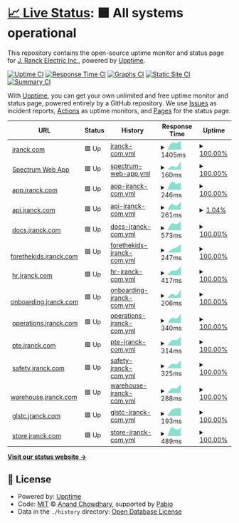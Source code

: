 # [📈 Live Status](https://j-ranck-electric.github.io/upptime): <!--live status--> **🟩 All systems operational**

This repository contains the open-source uptime monitor and status page for [J. Ranck Electric Inc.](https://jranck.com), powered by [Upptime](https://github.com/upptime/upptime).

[![Uptime CI](https://github.com/j-ranck-electric/upptime/workflows/Uptime%20CI/badge.svg)](https://github.com/j-ranck-electric/upptime/actions?query=workflow%3A%22Uptime+CI%22)
[![Response Time CI](https://github.com/j-ranck-electric/upptime/workflows/Response%20Time%20CI/badge.svg)](https://github.com/j-ranck-electric/upptime/actions?query=workflow%3A%22Response+Time+CI%22)
[![Graphs CI](https://github.com/j-ranck-electric/upptime/workflows/Graphs%20CI/badge.svg)](https://github.com/j-ranck-electric/upptime/actions?query=workflow%3A%22Graphs+CI%22)
[![Static Site CI](https://github.com/j-ranck-electric/upptime/workflows/Static%20Site%20CI/badge.svg)](https://github.com/j-ranck-electric/upptime/actions?query=workflow%3A%22Static+Site+CI%22)
[![Summary CI](https://github.com/j-ranck-electric/upptime/workflows/Summary%20CI/badge.svg)](https://github.com/j-ranck-electric/upptime/actions?query=workflow%3A%22Summary+CI%22)

With [Upptime](https://upptime.js.org), you can get your own unlimited and free uptime monitor and status page, powered entirely by a GitHub repository. We use [Issues](https://github.com/j-ranck-electric/upptime/issues) as incident reports, [Actions](https://github.com/j-ranck-electric/upptime/actions) as uptime monitors, and [Pages](https://j-ranck-electric.github.io/upptime) for the status page.

<!--start: status pages-->
<!-- This summary is generated by Upptime (https://github.com/upptime/upptime) -->
<!-- Do not edit this manually, your changes will be overwritten -->
<!-- prettier-ignore -->
| URL | Status | History | Response Time | Uptime |
| --- | ------ | ------- | ------------- | ------ |
| <img alt="" src="https://icons.duckduckgo.com/ip3/jranck.com.ico" height="13"> [jranck.com](https://jranck.com) | 🟩 Up | [jranck-com.yml](https://github.com/J-Ranck-Electric/uptime/commits/HEAD/history/jranck-com.yml) | <details><summary><img alt="Response time graph" src="./graphs/jranck-com/response-time-week.png" height="20"> 1405ms</summary><br><a href="https://j-ranck-electric.github.io/uptime/history/jranck-com"><img alt="Response time 1405" src="https://img.shields.io/endpoint?url=https%3A%2F%2Fraw.githubusercontent.com%2FJ-Ranck-Electric%2Fuptime%2FHEAD%2Fapi%2Fjranck-com%2Fresponse-time.json"></a><br><a href="https://j-ranck-electric.github.io/uptime/history/jranck-com"><img alt="24-hour response time 1405" src="https://img.shields.io/endpoint?url=https%3A%2F%2Fraw.githubusercontent.com%2FJ-Ranck-Electric%2Fuptime%2FHEAD%2Fapi%2Fjranck-com%2Fresponse-time-day.json"></a><br><a href="https://j-ranck-electric.github.io/uptime/history/jranck-com"><img alt="7-day response time 1405" src="https://img.shields.io/endpoint?url=https%3A%2F%2Fraw.githubusercontent.com%2FJ-Ranck-Electric%2Fuptime%2FHEAD%2Fapi%2Fjranck-com%2Fresponse-time-week.json"></a><br><a href="https://j-ranck-electric.github.io/uptime/history/jranck-com"><img alt="30-day response time 1405" src="https://img.shields.io/endpoint?url=https%3A%2F%2Fraw.githubusercontent.com%2FJ-Ranck-Electric%2Fuptime%2FHEAD%2Fapi%2Fjranck-com%2Fresponse-time-month.json"></a><br><a href="https://j-ranck-electric.github.io/uptime/history/jranck-com"><img alt="1-year response time 1405" src="https://img.shields.io/endpoint?url=https%3A%2F%2Fraw.githubusercontent.com%2FJ-Ranck-Electric%2Fuptime%2FHEAD%2Fapi%2Fjranck-com%2Fresponse-time-year.json"></a></details> | <details><summary><a href="https://j-ranck-electric.github.io/uptime/history/jranck-com">100.00%</a></summary><a href="https://j-ranck-electric.github.io/uptime/history/jranck-com"><img alt="All-time uptime 100.00%" src="https://img.shields.io/endpoint?url=https%3A%2F%2Fraw.githubusercontent.com%2FJ-Ranck-Electric%2Fuptime%2FHEAD%2Fapi%2Fjranck-com%2Fuptime.json"></a><br><a href="https://j-ranck-electric.github.io/uptime/history/jranck-com"><img alt="24-hour uptime 100.00%" src="https://img.shields.io/endpoint?url=https%3A%2F%2Fraw.githubusercontent.com%2FJ-Ranck-Electric%2Fuptime%2FHEAD%2Fapi%2Fjranck-com%2Fuptime-day.json"></a><br><a href="https://j-ranck-electric.github.io/uptime/history/jranck-com"><img alt="7-day uptime 100.00%" src="https://img.shields.io/endpoint?url=https%3A%2F%2Fraw.githubusercontent.com%2FJ-Ranck-Electric%2Fuptime%2FHEAD%2Fapi%2Fjranck-com%2Fuptime-week.json"></a><br><a href="https://j-ranck-electric.github.io/uptime/history/jranck-com"><img alt="30-day uptime 100.00%" src="https://img.shields.io/endpoint?url=https%3A%2F%2Fraw.githubusercontent.com%2FJ-Ranck-Electric%2Fuptime%2FHEAD%2Fapi%2Fjranck-com%2Fuptime-month.json"></a><br><a href="https://j-ranck-electric.github.io/uptime/history/jranck-com"><img alt="1-year uptime 100.00%" src="https://img.shields.io/endpoint?url=https%3A%2F%2Fraw.githubusercontent.com%2FJ-Ranck-Electric%2Fuptime%2FHEAD%2Fapi%2Fjranck-com%2Fuptime-year.json"></a></details>
| <img alt="" src="https://icons.duckduckgo.com/ip3/jranck.dexterchaney.com.ico" height="13"> [Spectrum Web App](https://jranck.dexterchaney.com) | 🟩 Up | [spectrum-web-app.yml](https://github.com/J-Ranck-Electric/uptime/commits/HEAD/history/spectrum-web-app.yml) | <details><summary><img alt="Response time graph" src="./graphs/spectrum-web-app/response-time-week.png" height="20"> 160ms</summary><br><a href="https://j-ranck-electric.github.io/uptime/history/spectrum-web-app"><img alt="Response time 160" src="https://img.shields.io/endpoint?url=https%3A%2F%2Fraw.githubusercontent.com%2FJ-Ranck-Electric%2Fuptime%2FHEAD%2Fapi%2Fspectrum-web-app%2Fresponse-time.json"></a><br><a href="https://j-ranck-electric.github.io/uptime/history/spectrum-web-app"><img alt="24-hour response time 160" src="https://img.shields.io/endpoint?url=https%3A%2F%2Fraw.githubusercontent.com%2FJ-Ranck-Electric%2Fuptime%2FHEAD%2Fapi%2Fspectrum-web-app%2Fresponse-time-day.json"></a><br><a href="https://j-ranck-electric.github.io/uptime/history/spectrum-web-app"><img alt="7-day response time 160" src="https://img.shields.io/endpoint?url=https%3A%2F%2Fraw.githubusercontent.com%2FJ-Ranck-Electric%2Fuptime%2FHEAD%2Fapi%2Fspectrum-web-app%2Fresponse-time-week.json"></a><br><a href="https://j-ranck-electric.github.io/uptime/history/spectrum-web-app"><img alt="30-day response time 160" src="https://img.shields.io/endpoint?url=https%3A%2F%2Fraw.githubusercontent.com%2FJ-Ranck-Electric%2Fuptime%2FHEAD%2Fapi%2Fspectrum-web-app%2Fresponse-time-month.json"></a><br><a href="https://j-ranck-electric.github.io/uptime/history/spectrum-web-app"><img alt="1-year response time 160" src="https://img.shields.io/endpoint?url=https%3A%2F%2Fraw.githubusercontent.com%2FJ-Ranck-Electric%2Fuptime%2FHEAD%2Fapi%2Fspectrum-web-app%2Fresponse-time-year.json"></a></details> | <details><summary><a href="https://j-ranck-electric.github.io/uptime/history/spectrum-web-app">100.00%</a></summary><a href="https://j-ranck-electric.github.io/uptime/history/spectrum-web-app"><img alt="All-time uptime 100.00%" src="https://img.shields.io/endpoint?url=https%3A%2F%2Fraw.githubusercontent.com%2FJ-Ranck-Electric%2Fuptime%2FHEAD%2Fapi%2Fspectrum-web-app%2Fuptime.json"></a><br><a href="https://j-ranck-electric.github.io/uptime/history/spectrum-web-app"><img alt="24-hour uptime 100.00%" src="https://img.shields.io/endpoint?url=https%3A%2F%2Fraw.githubusercontent.com%2FJ-Ranck-Electric%2Fuptime%2FHEAD%2Fapi%2Fspectrum-web-app%2Fuptime-day.json"></a><br><a href="https://j-ranck-electric.github.io/uptime/history/spectrum-web-app"><img alt="7-day uptime 100.00%" src="https://img.shields.io/endpoint?url=https%3A%2F%2Fraw.githubusercontent.com%2FJ-Ranck-Electric%2Fuptime%2FHEAD%2Fapi%2Fspectrum-web-app%2Fuptime-week.json"></a><br><a href="https://j-ranck-electric.github.io/uptime/history/spectrum-web-app"><img alt="30-day uptime 100.00%" src="https://img.shields.io/endpoint?url=https%3A%2F%2Fraw.githubusercontent.com%2FJ-Ranck-Electric%2Fuptime%2FHEAD%2Fapi%2Fspectrum-web-app%2Fuptime-month.json"></a><br><a href="https://j-ranck-electric.github.io/uptime/history/spectrum-web-app"><img alt="1-year uptime 100.00%" src="https://img.shields.io/endpoint?url=https%3A%2F%2Fraw.githubusercontent.com%2FJ-Ranck-Electric%2Fuptime%2FHEAD%2Fapi%2Fspectrum-web-app%2Fuptime-year.json"></a></details>
| <img alt="" src="https://icons.duckduckgo.com/ip3/app.jranck.com.ico" height="13"> [app.jranck.com](https://app.jranck.com) | 🟩 Up | [app-jranck-com.yml](https://github.com/J-Ranck-Electric/uptime/commits/HEAD/history/app-jranck-com.yml) | <details><summary><img alt="Response time graph" src="./graphs/app-jranck-com/response-time-week.png" height="20"> 246ms</summary><br><a href="https://j-ranck-electric.github.io/uptime/history/app-jranck-com"><img alt="Response time 246" src="https://img.shields.io/endpoint?url=https%3A%2F%2Fraw.githubusercontent.com%2FJ-Ranck-Electric%2Fuptime%2FHEAD%2Fapi%2Fapp-jranck-com%2Fresponse-time.json"></a><br><a href="https://j-ranck-electric.github.io/uptime/history/app-jranck-com"><img alt="24-hour response time 246" src="https://img.shields.io/endpoint?url=https%3A%2F%2Fraw.githubusercontent.com%2FJ-Ranck-Electric%2Fuptime%2FHEAD%2Fapi%2Fapp-jranck-com%2Fresponse-time-day.json"></a><br><a href="https://j-ranck-electric.github.io/uptime/history/app-jranck-com"><img alt="7-day response time 246" src="https://img.shields.io/endpoint?url=https%3A%2F%2Fraw.githubusercontent.com%2FJ-Ranck-Electric%2Fuptime%2FHEAD%2Fapi%2Fapp-jranck-com%2Fresponse-time-week.json"></a><br><a href="https://j-ranck-electric.github.io/uptime/history/app-jranck-com"><img alt="30-day response time 246" src="https://img.shields.io/endpoint?url=https%3A%2F%2Fraw.githubusercontent.com%2FJ-Ranck-Electric%2Fuptime%2FHEAD%2Fapi%2Fapp-jranck-com%2Fresponse-time-month.json"></a><br><a href="https://j-ranck-electric.github.io/uptime/history/app-jranck-com"><img alt="1-year response time 246" src="https://img.shields.io/endpoint?url=https%3A%2F%2Fraw.githubusercontent.com%2FJ-Ranck-Electric%2Fuptime%2FHEAD%2Fapi%2Fapp-jranck-com%2Fresponse-time-year.json"></a></details> | <details><summary><a href="https://j-ranck-electric.github.io/uptime/history/app-jranck-com">100.00%</a></summary><a href="https://j-ranck-electric.github.io/uptime/history/app-jranck-com"><img alt="All-time uptime 100.00%" src="https://img.shields.io/endpoint?url=https%3A%2F%2Fraw.githubusercontent.com%2FJ-Ranck-Electric%2Fuptime%2FHEAD%2Fapi%2Fapp-jranck-com%2Fuptime.json"></a><br><a href="https://j-ranck-electric.github.io/uptime/history/app-jranck-com"><img alt="24-hour uptime 100.00%" src="https://img.shields.io/endpoint?url=https%3A%2F%2Fraw.githubusercontent.com%2FJ-Ranck-Electric%2Fuptime%2FHEAD%2Fapi%2Fapp-jranck-com%2Fuptime-day.json"></a><br><a href="https://j-ranck-electric.github.io/uptime/history/app-jranck-com"><img alt="7-day uptime 100.00%" src="https://img.shields.io/endpoint?url=https%3A%2F%2Fraw.githubusercontent.com%2FJ-Ranck-Electric%2Fuptime%2FHEAD%2Fapi%2Fapp-jranck-com%2Fuptime-week.json"></a><br><a href="https://j-ranck-electric.github.io/uptime/history/app-jranck-com"><img alt="30-day uptime 100.00%" src="https://img.shields.io/endpoint?url=https%3A%2F%2Fraw.githubusercontent.com%2FJ-Ranck-Electric%2Fuptime%2FHEAD%2Fapi%2Fapp-jranck-com%2Fuptime-month.json"></a><br><a href="https://j-ranck-electric.github.io/uptime/history/app-jranck-com"><img alt="1-year uptime 100.00%" src="https://img.shields.io/endpoint?url=https%3A%2F%2Fraw.githubusercontent.com%2FJ-Ranck-Electric%2Fuptime%2FHEAD%2Fapi%2Fapp-jranck-com%2Fuptime-year.json"></a></details>
| <img alt="" src="https://icons.duckduckgo.com/ip3/api.jranck.com.ico" height="13"> [api.jranck.com](https://api.jranck.com/permissions/anontest) | 🟩 Up | [api-jranck-com.yml](https://github.com/J-Ranck-Electric/uptime/commits/HEAD/history/api-jranck-com.yml) | <details><summary><img alt="Response time graph" src="./graphs/api-jranck-com/response-time-week.png" height="20"> 261ms</summary><br><a href="https://j-ranck-electric.github.io/uptime/history/api-jranck-com"><img alt="Response time 261" src="https://img.shields.io/endpoint?url=https%3A%2F%2Fraw.githubusercontent.com%2FJ-Ranck-Electric%2Fuptime%2FHEAD%2Fapi%2Fapi-jranck-com%2Fresponse-time.json"></a><br><a href="https://j-ranck-electric.github.io/uptime/history/api-jranck-com"><img alt="24-hour response time 261" src="https://img.shields.io/endpoint?url=https%3A%2F%2Fraw.githubusercontent.com%2FJ-Ranck-Electric%2Fuptime%2FHEAD%2Fapi%2Fapi-jranck-com%2Fresponse-time-day.json"></a><br><a href="https://j-ranck-electric.github.io/uptime/history/api-jranck-com"><img alt="7-day response time 261" src="https://img.shields.io/endpoint?url=https%3A%2F%2Fraw.githubusercontent.com%2FJ-Ranck-Electric%2Fuptime%2FHEAD%2Fapi%2Fapi-jranck-com%2Fresponse-time-week.json"></a><br><a href="https://j-ranck-electric.github.io/uptime/history/api-jranck-com"><img alt="30-day response time 261" src="https://img.shields.io/endpoint?url=https%3A%2F%2Fraw.githubusercontent.com%2FJ-Ranck-Electric%2Fuptime%2FHEAD%2Fapi%2Fapi-jranck-com%2Fresponse-time-month.json"></a><br><a href="https://j-ranck-electric.github.io/uptime/history/api-jranck-com"><img alt="1-year response time 261" src="https://img.shields.io/endpoint?url=https%3A%2F%2Fraw.githubusercontent.com%2FJ-Ranck-Electric%2Fuptime%2FHEAD%2Fapi%2Fapi-jranck-com%2Fresponse-time-year.json"></a></details> | <details><summary><a href="https://j-ranck-electric.github.io/uptime/history/api-jranck-com">1.04%</a></summary><a href="https://j-ranck-electric.github.io/uptime/history/api-jranck-com"><img alt="All-time uptime 1.04%" src="https://img.shields.io/endpoint?url=https%3A%2F%2Fraw.githubusercontent.com%2FJ-Ranck-Electric%2Fuptime%2FHEAD%2Fapi%2Fapi-jranck-com%2Fuptime.json"></a><br><a href="https://j-ranck-electric.github.io/uptime/history/api-jranck-com"><img alt="24-hour uptime 1.04%" src="https://img.shields.io/endpoint?url=https%3A%2F%2Fraw.githubusercontent.com%2FJ-Ranck-Electric%2Fuptime%2FHEAD%2Fapi%2Fapi-jranck-com%2Fuptime-day.json"></a><br><a href="https://j-ranck-electric.github.io/uptime/history/api-jranck-com"><img alt="7-day uptime 1.04%" src="https://img.shields.io/endpoint?url=https%3A%2F%2Fraw.githubusercontent.com%2FJ-Ranck-Electric%2Fuptime%2FHEAD%2Fapi%2Fapi-jranck-com%2Fuptime-week.json"></a><br><a href="https://j-ranck-electric.github.io/uptime/history/api-jranck-com"><img alt="30-day uptime 1.04%" src="https://img.shields.io/endpoint?url=https%3A%2F%2Fraw.githubusercontent.com%2FJ-Ranck-Electric%2Fuptime%2FHEAD%2Fapi%2Fapi-jranck-com%2Fuptime-month.json"></a><br><a href="https://j-ranck-electric.github.io/uptime/history/api-jranck-com"><img alt="1-year uptime 1.04%" src="https://img.shields.io/endpoint?url=https%3A%2F%2Fraw.githubusercontent.com%2FJ-Ranck-Electric%2Fuptime%2FHEAD%2Fapi%2Fapi-jranck-com%2Fuptime-year.json"></a></details>
| <img alt="" src="https://icons.duckduckgo.com/ip3/docs.jranck.com.ico" height="13"> [docs.jranck.com](https://docs.jranck.com) | 🟩 Up | [docs-jranck-com.yml](https://github.com/J-Ranck-Electric/uptime/commits/HEAD/history/docs-jranck-com.yml) | <details><summary><img alt="Response time graph" src="./graphs/docs-jranck-com/response-time-week.png" height="20"> 573ms</summary><br><a href="https://j-ranck-electric.github.io/uptime/history/docs-jranck-com"><img alt="Response time 573" src="https://img.shields.io/endpoint?url=https%3A%2F%2Fraw.githubusercontent.com%2FJ-Ranck-Electric%2Fuptime%2FHEAD%2Fapi%2Fdocs-jranck-com%2Fresponse-time.json"></a><br><a href="https://j-ranck-electric.github.io/uptime/history/docs-jranck-com"><img alt="24-hour response time 573" src="https://img.shields.io/endpoint?url=https%3A%2F%2Fraw.githubusercontent.com%2FJ-Ranck-Electric%2Fuptime%2FHEAD%2Fapi%2Fdocs-jranck-com%2Fresponse-time-day.json"></a><br><a href="https://j-ranck-electric.github.io/uptime/history/docs-jranck-com"><img alt="7-day response time 573" src="https://img.shields.io/endpoint?url=https%3A%2F%2Fraw.githubusercontent.com%2FJ-Ranck-Electric%2Fuptime%2FHEAD%2Fapi%2Fdocs-jranck-com%2Fresponse-time-week.json"></a><br><a href="https://j-ranck-electric.github.io/uptime/history/docs-jranck-com"><img alt="30-day response time 573" src="https://img.shields.io/endpoint?url=https%3A%2F%2Fraw.githubusercontent.com%2FJ-Ranck-Electric%2Fuptime%2FHEAD%2Fapi%2Fdocs-jranck-com%2Fresponse-time-month.json"></a><br><a href="https://j-ranck-electric.github.io/uptime/history/docs-jranck-com"><img alt="1-year response time 573" src="https://img.shields.io/endpoint?url=https%3A%2F%2Fraw.githubusercontent.com%2FJ-Ranck-Electric%2Fuptime%2FHEAD%2Fapi%2Fdocs-jranck-com%2Fresponse-time-year.json"></a></details> | <details><summary><a href="https://j-ranck-electric.github.io/uptime/history/docs-jranck-com">100.00%</a></summary><a href="https://j-ranck-electric.github.io/uptime/history/docs-jranck-com"><img alt="All-time uptime 100.00%" src="https://img.shields.io/endpoint?url=https%3A%2F%2Fraw.githubusercontent.com%2FJ-Ranck-Electric%2Fuptime%2FHEAD%2Fapi%2Fdocs-jranck-com%2Fuptime.json"></a><br><a href="https://j-ranck-electric.github.io/uptime/history/docs-jranck-com"><img alt="24-hour uptime 100.00%" src="https://img.shields.io/endpoint?url=https%3A%2F%2Fraw.githubusercontent.com%2FJ-Ranck-Electric%2Fuptime%2FHEAD%2Fapi%2Fdocs-jranck-com%2Fuptime-day.json"></a><br><a href="https://j-ranck-electric.github.io/uptime/history/docs-jranck-com"><img alt="7-day uptime 100.00%" src="https://img.shields.io/endpoint?url=https%3A%2F%2Fraw.githubusercontent.com%2FJ-Ranck-Electric%2Fuptime%2FHEAD%2Fapi%2Fdocs-jranck-com%2Fuptime-week.json"></a><br><a href="https://j-ranck-electric.github.io/uptime/history/docs-jranck-com"><img alt="30-day uptime 100.00%" src="https://img.shields.io/endpoint?url=https%3A%2F%2Fraw.githubusercontent.com%2FJ-Ranck-Electric%2Fuptime%2FHEAD%2Fapi%2Fdocs-jranck-com%2Fuptime-month.json"></a><br><a href="https://j-ranck-electric.github.io/uptime/history/docs-jranck-com"><img alt="1-year uptime 100.00%" src="https://img.shields.io/endpoint?url=https%3A%2F%2Fraw.githubusercontent.com%2FJ-Ranck-Electric%2Fuptime%2FHEAD%2Fapi%2Fdocs-jranck-com%2Fuptime-year.json"></a></details>
| <img alt="" src="https://icons.duckduckgo.com/ip3/forethekids.jranck.com.ico" height="13"> [forethekids.jranck.com](https://forethekids.jranck.com) | 🟩 Up | [forethekids-jranck-com.yml](https://github.com/J-Ranck-Electric/uptime/commits/HEAD/history/forethekids-jranck-com.yml) | <details><summary><img alt="Response time graph" src="./graphs/forethekids-jranck-com/response-time-week.png" height="20"> 247ms</summary><br><a href="https://j-ranck-electric.github.io/uptime/history/forethekids-jranck-com"><img alt="Response time 247" src="https://img.shields.io/endpoint?url=https%3A%2F%2Fraw.githubusercontent.com%2FJ-Ranck-Electric%2Fuptime%2FHEAD%2Fapi%2Fforethekids-jranck-com%2Fresponse-time.json"></a><br><a href="https://j-ranck-electric.github.io/uptime/history/forethekids-jranck-com"><img alt="24-hour response time 247" src="https://img.shields.io/endpoint?url=https%3A%2F%2Fraw.githubusercontent.com%2FJ-Ranck-Electric%2Fuptime%2FHEAD%2Fapi%2Fforethekids-jranck-com%2Fresponse-time-day.json"></a><br><a href="https://j-ranck-electric.github.io/uptime/history/forethekids-jranck-com"><img alt="7-day response time 247" src="https://img.shields.io/endpoint?url=https%3A%2F%2Fraw.githubusercontent.com%2FJ-Ranck-Electric%2Fuptime%2FHEAD%2Fapi%2Fforethekids-jranck-com%2Fresponse-time-week.json"></a><br><a href="https://j-ranck-electric.github.io/uptime/history/forethekids-jranck-com"><img alt="30-day response time 247" src="https://img.shields.io/endpoint?url=https%3A%2F%2Fraw.githubusercontent.com%2FJ-Ranck-Electric%2Fuptime%2FHEAD%2Fapi%2Fforethekids-jranck-com%2Fresponse-time-month.json"></a><br><a href="https://j-ranck-electric.github.io/uptime/history/forethekids-jranck-com"><img alt="1-year response time 247" src="https://img.shields.io/endpoint?url=https%3A%2F%2Fraw.githubusercontent.com%2FJ-Ranck-Electric%2Fuptime%2FHEAD%2Fapi%2Fforethekids-jranck-com%2Fresponse-time-year.json"></a></details> | <details><summary><a href="https://j-ranck-electric.github.io/uptime/history/forethekids-jranck-com">100.00%</a></summary><a href="https://j-ranck-electric.github.io/uptime/history/forethekids-jranck-com"><img alt="All-time uptime 100.00%" src="https://img.shields.io/endpoint?url=https%3A%2F%2Fraw.githubusercontent.com%2FJ-Ranck-Electric%2Fuptime%2FHEAD%2Fapi%2Fforethekids-jranck-com%2Fuptime.json"></a><br><a href="https://j-ranck-electric.github.io/uptime/history/forethekids-jranck-com"><img alt="24-hour uptime 100.00%" src="https://img.shields.io/endpoint?url=https%3A%2F%2Fraw.githubusercontent.com%2FJ-Ranck-Electric%2Fuptime%2FHEAD%2Fapi%2Fforethekids-jranck-com%2Fuptime-day.json"></a><br><a href="https://j-ranck-electric.github.io/uptime/history/forethekids-jranck-com"><img alt="7-day uptime 100.00%" src="https://img.shields.io/endpoint?url=https%3A%2F%2Fraw.githubusercontent.com%2FJ-Ranck-Electric%2Fuptime%2FHEAD%2Fapi%2Fforethekids-jranck-com%2Fuptime-week.json"></a><br><a href="https://j-ranck-electric.github.io/uptime/history/forethekids-jranck-com"><img alt="30-day uptime 100.00%" src="https://img.shields.io/endpoint?url=https%3A%2F%2Fraw.githubusercontent.com%2FJ-Ranck-Electric%2Fuptime%2FHEAD%2Fapi%2Fforethekids-jranck-com%2Fuptime-month.json"></a><br><a href="https://j-ranck-electric.github.io/uptime/history/forethekids-jranck-com"><img alt="1-year uptime 100.00%" src="https://img.shields.io/endpoint?url=https%3A%2F%2Fraw.githubusercontent.com%2FJ-Ranck-Electric%2Fuptime%2FHEAD%2Fapi%2Fforethekids-jranck-com%2Fuptime-year.json"></a></details>
| <img alt="" src="https://icons.duckduckgo.com/ip3/hr.jranck.com.ico" height="13"> [hr.jranck.com](https://hr.jranck.com) | 🟩 Up | [hr-jranck-com.yml](https://github.com/J-Ranck-Electric/uptime/commits/HEAD/history/hr-jranck-com.yml) | <details><summary><img alt="Response time graph" src="./graphs/hr-jranck-com/response-time-week.png" height="20"> 417ms</summary><br><a href="https://j-ranck-electric.github.io/uptime/history/hr-jranck-com"><img alt="Response time 417" src="https://img.shields.io/endpoint?url=https%3A%2F%2Fraw.githubusercontent.com%2FJ-Ranck-Electric%2Fuptime%2FHEAD%2Fapi%2Fhr-jranck-com%2Fresponse-time.json"></a><br><a href="https://j-ranck-electric.github.io/uptime/history/hr-jranck-com"><img alt="24-hour response time 417" src="https://img.shields.io/endpoint?url=https%3A%2F%2Fraw.githubusercontent.com%2FJ-Ranck-Electric%2Fuptime%2FHEAD%2Fapi%2Fhr-jranck-com%2Fresponse-time-day.json"></a><br><a href="https://j-ranck-electric.github.io/uptime/history/hr-jranck-com"><img alt="7-day response time 417" src="https://img.shields.io/endpoint?url=https%3A%2F%2Fraw.githubusercontent.com%2FJ-Ranck-Electric%2Fuptime%2FHEAD%2Fapi%2Fhr-jranck-com%2Fresponse-time-week.json"></a><br><a href="https://j-ranck-electric.github.io/uptime/history/hr-jranck-com"><img alt="30-day response time 417" src="https://img.shields.io/endpoint?url=https%3A%2F%2Fraw.githubusercontent.com%2FJ-Ranck-Electric%2Fuptime%2FHEAD%2Fapi%2Fhr-jranck-com%2Fresponse-time-month.json"></a><br><a href="https://j-ranck-electric.github.io/uptime/history/hr-jranck-com"><img alt="1-year response time 417" src="https://img.shields.io/endpoint?url=https%3A%2F%2Fraw.githubusercontent.com%2FJ-Ranck-Electric%2Fuptime%2FHEAD%2Fapi%2Fhr-jranck-com%2Fresponse-time-year.json"></a></details> | <details><summary><a href="https://j-ranck-electric.github.io/uptime/history/hr-jranck-com">100.00%</a></summary><a href="https://j-ranck-electric.github.io/uptime/history/hr-jranck-com"><img alt="All-time uptime 100.00%" src="https://img.shields.io/endpoint?url=https%3A%2F%2Fraw.githubusercontent.com%2FJ-Ranck-Electric%2Fuptime%2FHEAD%2Fapi%2Fhr-jranck-com%2Fuptime.json"></a><br><a href="https://j-ranck-electric.github.io/uptime/history/hr-jranck-com"><img alt="24-hour uptime 100.00%" src="https://img.shields.io/endpoint?url=https%3A%2F%2Fraw.githubusercontent.com%2FJ-Ranck-Electric%2Fuptime%2FHEAD%2Fapi%2Fhr-jranck-com%2Fuptime-day.json"></a><br><a href="https://j-ranck-electric.github.io/uptime/history/hr-jranck-com"><img alt="7-day uptime 100.00%" src="https://img.shields.io/endpoint?url=https%3A%2F%2Fraw.githubusercontent.com%2FJ-Ranck-Electric%2Fuptime%2FHEAD%2Fapi%2Fhr-jranck-com%2Fuptime-week.json"></a><br><a href="https://j-ranck-electric.github.io/uptime/history/hr-jranck-com"><img alt="30-day uptime 100.00%" src="https://img.shields.io/endpoint?url=https%3A%2F%2Fraw.githubusercontent.com%2FJ-Ranck-Electric%2Fuptime%2FHEAD%2Fapi%2Fhr-jranck-com%2Fuptime-month.json"></a><br><a href="https://j-ranck-electric.github.io/uptime/history/hr-jranck-com"><img alt="1-year uptime 100.00%" src="https://img.shields.io/endpoint?url=https%3A%2F%2Fraw.githubusercontent.com%2FJ-Ranck-Electric%2Fuptime%2FHEAD%2Fapi%2Fhr-jranck-com%2Fuptime-year.json"></a></details>
| <img alt="" src="https://icons.duckduckgo.com/ip3/onboarding.jranck.com.ico" height="13"> [onboarding.jranck.com](https://onboarding.jranck.com) | 🟩 Up | [onboarding-jranck-com.yml](https://github.com/J-Ranck-Electric/uptime/commits/HEAD/history/onboarding-jranck-com.yml) | <details><summary><img alt="Response time graph" src="./graphs/onboarding-jranck-com/response-time-week.png" height="20"> 206ms</summary><br><a href="https://j-ranck-electric.github.io/uptime/history/onboarding-jranck-com"><img alt="Response time 206" src="https://img.shields.io/endpoint?url=https%3A%2F%2Fraw.githubusercontent.com%2FJ-Ranck-Electric%2Fuptime%2FHEAD%2Fapi%2Fonboarding-jranck-com%2Fresponse-time.json"></a><br><a href="https://j-ranck-electric.github.io/uptime/history/onboarding-jranck-com"><img alt="24-hour response time 206" src="https://img.shields.io/endpoint?url=https%3A%2F%2Fraw.githubusercontent.com%2FJ-Ranck-Electric%2Fuptime%2FHEAD%2Fapi%2Fonboarding-jranck-com%2Fresponse-time-day.json"></a><br><a href="https://j-ranck-electric.github.io/uptime/history/onboarding-jranck-com"><img alt="7-day response time 206" src="https://img.shields.io/endpoint?url=https%3A%2F%2Fraw.githubusercontent.com%2FJ-Ranck-Electric%2Fuptime%2FHEAD%2Fapi%2Fonboarding-jranck-com%2Fresponse-time-week.json"></a><br><a href="https://j-ranck-electric.github.io/uptime/history/onboarding-jranck-com"><img alt="30-day response time 206" src="https://img.shields.io/endpoint?url=https%3A%2F%2Fraw.githubusercontent.com%2FJ-Ranck-Electric%2Fuptime%2FHEAD%2Fapi%2Fonboarding-jranck-com%2Fresponse-time-month.json"></a><br><a href="https://j-ranck-electric.github.io/uptime/history/onboarding-jranck-com"><img alt="1-year response time 206" src="https://img.shields.io/endpoint?url=https%3A%2F%2Fraw.githubusercontent.com%2FJ-Ranck-Electric%2Fuptime%2FHEAD%2Fapi%2Fonboarding-jranck-com%2Fresponse-time-year.json"></a></details> | <details><summary><a href="https://j-ranck-electric.github.io/uptime/history/onboarding-jranck-com">100.00%</a></summary><a href="https://j-ranck-electric.github.io/uptime/history/onboarding-jranck-com"><img alt="All-time uptime 100.00%" src="https://img.shields.io/endpoint?url=https%3A%2F%2Fraw.githubusercontent.com%2FJ-Ranck-Electric%2Fuptime%2FHEAD%2Fapi%2Fonboarding-jranck-com%2Fuptime.json"></a><br><a href="https://j-ranck-electric.github.io/uptime/history/onboarding-jranck-com"><img alt="24-hour uptime 100.00%" src="https://img.shields.io/endpoint?url=https%3A%2F%2Fraw.githubusercontent.com%2FJ-Ranck-Electric%2Fuptime%2FHEAD%2Fapi%2Fonboarding-jranck-com%2Fuptime-day.json"></a><br><a href="https://j-ranck-electric.github.io/uptime/history/onboarding-jranck-com"><img alt="7-day uptime 100.00%" src="https://img.shields.io/endpoint?url=https%3A%2F%2Fraw.githubusercontent.com%2FJ-Ranck-Electric%2Fuptime%2FHEAD%2Fapi%2Fonboarding-jranck-com%2Fuptime-week.json"></a><br><a href="https://j-ranck-electric.github.io/uptime/history/onboarding-jranck-com"><img alt="30-day uptime 100.00%" src="https://img.shields.io/endpoint?url=https%3A%2F%2Fraw.githubusercontent.com%2FJ-Ranck-Electric%2Fuptime%2FHEAD%2Fapi%2Fonboarding-jranck-com%2Fuptime-month.json"></a><br><a href="https://j-ranck-electric.github.io/uptime/history/onboarding-jranck-com"><img alt="1-year uptime 100.00%" src="https://img.shields.io/endpoint?url=https%3A%2F%2Fraw.githubusercontent.com%2FJ-Ranck-Electric%2Fuptime%2FHEAD%2Fapi%2Fonboarding-jranck-com%2Fuptime-year.json"></a></details>
| <img alt="" src="https://icons.duckduckgo.com/ip3/operations.jranck.com.ico" height="13"> [operations.jranck.com](https://operations.jranck.com) | 🟩 Up | [operations-jranck-com.yml](https://github.com/J-Ranck-Electric/uptime/commits/HEAD/history/operations-jranck-com.yml) | <details><summary><img alt="Response time graph" src="./graphs/operations-jranck-com/response-time-week.png" height="20"> 340ms</summary><br><a href="https://j-ranck-electric.github.io/uptime/history/operations-jranck-com"><img alt="Response time 340" src="https://img.shields.io/endpoint?url=https%3A%2F%2Fraw.githubusercontent.com%2FJ-Ranck-Electric%2Fuptime%2FHEAD%2Fapi%2Foperations-jranck-com%2Fresponse-time.json"></a><br><a href="https://j-ranck-electric.github.io/uptime/history/operations-jranck-com"><img alt="24-hour response time 340" src="https://img.shields.io/endpoint?url=https%3A%2F%2Fraw.githubusercontent.com%2FJ-Ranck-Electric%2Fuptime%2FHEAD%2Fapi%2Foperations-jranck-com%2Fresponse-time-day.json"></a><br><a href="https://j-ranck-electric.github.io/uptime/history/operations-jranck-com"><img alt="7-day response time 340" src="https://img.shields.io/endpoint?url=https%3A%2F%2Fraw.githubusercontent.com%2FJ-Ranck-Electric%2Fuptime%2FHEAD%2Fapi%2Foperations-jranck-com%2Fresponse-time-week.json"></a><br><a href="https://j-ranck-electric.github.io/uptime/history/operations-jranck-com"><img alt="30-day response time 340" src="https://img.shields.io/endpoint?url=https%3A%2F%2Fraw.githubusercontent.com%2FJ-Ranck-Electric%2Fuptime%2FHEAD%2Fapi%2Foperations-jranck-com%2Fresponse-time-month.json"></a><br><a href="https://j-ranck-electric.github.io/uptime/history/operations-jranck-com"><img alt="1-year response time 340" src="https://img.shields.io/endpoint?url=https%3A%2F%2Fraw.githubusercontent.com%2FJ-Ranck-Electric%2Fuptime%2FHEAD%2Fapi%2Foperations-jranck-com%2Fresponse-time-year.json"></a></details> | <details><summary><a href="https://j-ranck-electric.github.io/uptime/history/operations-jranck-com">100.00%</a></summary><a href="https://j-ranck-electric.github.io/uptime/history/operations-jranck-com"><img alt="All-time uptime 100.00%" src="https://img.shields.io/endpoint?url=https%3A%2F%2Fraw.githubusercontent.com%2FJ-Ranck-Electric%2Fuptime%2FHEAD%2Fapi%2Foperations-jranck-com%2Fuptime.json"></a><br><a href="https://j-ranck-electric.github.io/uptime/history/operations-jranck-com"><img alt="24-hour uptime 100.00%" src="https://img.shields.io/endpoint?url=https%3A%2F%2Fraw.githubusercontent.com%2FJ-Ranck-Electric%2Fuptime%2FHEAD%2Fapi%2Foperations-jranck-com%2Fuptime-day.json"></a><br><a href="https://j-ranck-electric.github.io/uptime/history/operations-jranck-com"><img alt="7-day uptime 100.00%" src="https://img.shields.io/endpoint?url=https%3A%2F%2Fraw.githubusercontent.com%2FJ-Ranck-Electric%2Fuptime%2FHEAD%2Fapi%2Foperations-jranck-com%2Fuptime-week.json"></a><br><a href="https://j-ranck-electric.github.io/uptime/history/operations-jranck-com"><img alt="30-day uptime 100.00%" src="https://img.shields.io/endpoint?url=https%3A%2F%2Fraw.githubusercontent.com%2FJ-Ranck-Electric%2Fuptime%2FHEAD%2Fapi%2Foperations-jranck-com%2Fuptime-month.json"></a><br><a href="https://j-ranck-electric.github.io/uptime/history/operations-jranck-com"><img alt="1-year uptime 100.00%" src="https://img.shields.io/endpoint?url=https%3A%2F%2Fraw.githubusercontent.com%2FJ-Ranck-Electric%2Fuptime%2FHEAD%2Fapi%2Foperations-jranck-com%2Fuptime-year.json"></a></details>
| <img alt="" src="https://icons.duckduckgo.com/ip3/pte.jranck.com.ico" height="13"> [pte.jranck.com](https://pte.jranck.com) | 🟩 Up | [pte-jranck-com.yml](https://github.com/J-Ranck-Electric/uptime/commits/HEAD/history/pte-jranck-com.yml) | <details><summary><img alt="Response time graph" src="./graphs/pte-jranck-com/response-time-week.png" height="20"> 314ms</summary><br><a href="https://j-ranck-electric.github.io/uptime/history/pte-jranck-com"><img alt="Response time 314" src="https://img.shields.io/endpoint?url=https%3A%2F%2Fraw.githubusercontent.com%2FJ-Ranck-Electric%2Fuptime%2FHEAD%2Fapi%2Fpte-jranck-com%2Fresponse-time.json"></a><br><a href="https://j-ranck-electric.github.io/uptime/history/pte-jranck-com"><img alt="24-hour response time 314" src="https://img.shields.io/endpoint?url=https%3A%2F%2Fraw.githubusercontent.com%2FJ-Ranck-Electric%2Fuptime%2FHEAD%2Fapi%2Fpte-jranck-com%2Fresponse-time-day.json"></a><br><a href="https://j-ranck-electric.github.io/uptime/history/pte-jranck-com"><img alt="7-day response time 314" src="https://img.shields.io/endpoint?url=https%3A%2F%2Fraw.githubusercontent.com%2FJ-Ranck-Electric%2Fuptime%2FHEAD%2Fapi%2Fpte-jranck-com%2Fresponse-time-week.json"></a><br><a href="https://j-ranck-electric.github.io/uptime/history/pte-jranck-com"><img alt="30-day response time 314" src="https://img.shields.io/endpoint?url=https%3A%2F%2Fraw.githubusercontent.com%2FJ-Ranck-Electric%2Fuptime%2FHEAD%2Fapi%2Fpte-jranck-com%2Fresponse-time-month.json"></a><br><a href="https://j-ranck-electric.github.io/uptime/history/pte-jranck-com"><img alt="1-year response time 314" src="https://img.shields.io/endpoint?url=https%3A%2F%2Fraw.githubusercontent.com%2FJ-Ranck-Electric%2Fuptime%2FHEAD%2Fapi%2Fpte-jranck-com%2Fresponse-time-year.json"></a></details> | <details><summary><a href="https://j-ranck-electric.github.io/uptime/history/pte-jranck-com">100.00%</a></summary><a href="https://j-ranck-electric.github.io/uptime/history/pte-jranck-com"><img alt="All-time uptime 100.00%" src="https://img.shields.io/endpoint?url=https%3A%2F%2Fraw.githubusercontent.com%2FJ-Ranck-Electric%2Fuptime%2FHEAD%2Fapi%2Fpte-jranck-com%2Fuptime.json"></a><br><a href="https://j-ranck-electric.github.io/uptime/history/pte-jranck-com"><img alt="24-hour uptime 100.00%" src="https://img.shields.io/endpoint?url=https%3A%2F%2Fraw.githubusercontent.com%2FJ-Ranck-Electric%2Fuptime%2FHEAD%2Fapi%2Fpte-jranck-com%2Fuptime-day.json"></a><br><a href="https://j-ranck-electric.github.io/uptime/history/pte-jranck-com"><img alt="7-day uptime 100.00%" src="https://img.shields.io/endpoint?url=https%3A%2F%2Fraw.githubusercontent.com%2FJ-Ranck-Electric%2Fuptime%2FHEAD%2Fapi%2Fpte-jranck-com%2Fuptime-week.json"></a><br><a href="https://j-ranck-electric.github.io/uptime/history/pte-jranck-com"><img alt="30-day uptime 100.00%" src="https://img.shields.io/endpoint?url=https%3A%2F%2Fraw.githubusercontent.com%2FJ-Ranck-Electric%2Fuptime%2FHEAD%2Fapi%2Fpte-jranck-com%2Fuptime-month.json"></a><br><a href="https://j-ranck-electric.github.io/uptime/history/pte-jranck-com"><img alt="1-year uptime 100.00%" src="https://img.shields.io/endpoint?url=https%3A%2F%2Fraw.githubusercontent.com%2FJ-Ranck-Electric%2Fuptime%2FHEAD%2Fapi%2Fpte-jranck-com%2Fuptime-year.json"></a></details>
| <img alt="" src="https://icons.duckduckgo.com/ip3/safety.jranck.com.ico" height="13"> [safety.jranck.com](https://safety.jranck.com) | 🟩 Up | [safety-jranck-com.yml](https://github.com/J-Ranck-Electric/uptime/commits/HEAD/history/safety-jranck-com.yml) | <details><summary><img alt="Response time graph" src="./graphs/safety-jranck-com/response-time-week.png" height="20"> 325ms</summary><br><a href="https://j-ranck-electric.github.io/uptime/history/safety-jranck-com"><img alt="Response time 325" src="https://img.shields.io/endpoint?url=https%3A%2F%2Fraw.githubusercontent.com%2FJ-Ranck-Electric%2Fuptime%2FHEAD%2Fapi%2Fsafety-jranck-com%2Fresponse-time.json"></a><br><a href="https://j-ranck-electric.github.io/uptime/history/safety-jranck-com"><img alt="24-hour response time 325" src="https://img.shields.io/endpoint?url=https%3A%2F%2Fraw.githubusercontent.com%2FJ-Ranck-Electric%2Fuptime%2FHEAD%2Fapi%2Fsafety-jranck-com%2Fresponse-time-day.json"></a><br><a href="https://j-ranck-electric.github.io/uptime/history/safety-jranck-com"><img alt="7-day response time 325" src="https://img.shields.io/endpoint?url=https%3A%2F%2Fraw.githubusercontent.com%2FJ-Ranck-Electric%2Fuptime%2FHEAD%2Fapi%2Fsafety-jranck-com%2Fresponse-time-week.json"></a><br><a href="https://j-ranck-electric.github.io/uptime/history/safety-jranck-com"><img alt="30-day response time 325" src="https://img.shields.io/endpoint?url=https%3A%2F%2Fraw.githubusercontent.com%2FJ-Ranck-Electric%2Fuptime%2FHEAD%2Fapi%2Fsafety-jranck-com%2Fresponse-time-month.json"></a><br><a href="https://j-ranck-electric.github.io/uptime/history/safety-jranck-com"><img alt="1-year response time 325" src="https://img.shields.io/endpoint?url=https%3A%2F%2Fraw.githubusercontent.com%2FJ-Ranck-Electric%2Fuptime%2FHEAD%2Fapi%2Fsafety-jranck-com%2Fresponse-time-year.json"></a></details> | <details><summary><a href="https://j-ranck-electric.github.io/uptime/history/safety-jranck-com">100.00%</a></summary><a href="https://j-ranck-electric.github.io/uptime/history/safety-jranck-com"><img alt="All-time uptime 100.00%" src="https://img.shields.io/endpoint?url=https%3A%2F%2Fraw.githubusercontent.com%2FJ-Ranck-Electric%2Fuptime%2FHEAD%2Fapi%2Fsafety-jranck-com%2Fuptime.json"></a><br><a href="https://j-ranck-electric.github.io/uptime/history/safety-jranck-com"><img alt="24-hour uptime 100.00%" src="https://img.shields.io/endpoint?url=https%3A%2F%2Fraw.githubusercontent.com%2FJ-Ranck-Electric%2Fuptime%2FHEAD%2Fapi%2Fsafety-jranck-com%2Fuptime-day.json"></a><br><a href="https://j-ranck-electric.github.io/uptime/history/safety-jranck-com"><img alt="7-day uptime 100.00%" src="https://img.shields.io/endpoint?url=https%3A%2F%2Fraw.githubusercontent.com%2FJ-Ranck-Electric%2Fuptime%2FHEAD%2Fapi%2Fsafety-jranck-com%2Fuptime-week.json"></a><br><a href="https://j-ranck-electric.github.io/uptime/history/safety-jranck-com"><img alt="30-day uptime 100.00%" src="https://img.shields.io/endpoint?url=https%3A%2F%2Fraw.githubusercontent.com%2FJ-Ranck-Electric%2Fuptime%2FHEAD%2Fapi%2Fsafety-jranck-com%2Fuptime-month.json"></a><br><a href="https://j-ranck-electric.github.io/uptime/history/safety-jranck-com"><img alt="1-year uptime 100.00%" src="https://img.shields.io/endpoint?url=https%3A%2F%2Fraw.githubusercontent.com%2FJ-Ranck-Electric%2Fuptime%2FHEAD%2Fapi%2Fsafety-jranck-com%2Fuptime-year.json"></a></details>
| <img alt="" src="https://icons.duckduckgo.com/ip3/warehouse.jranck.com.ico" height="13"> [warehouse.jranck.com](https://warehouse.jranck.com) | 🟩 Up | [warehouse-jranck-com.yml](https://github.com/J-Ranck-Electric/uptime/commits/HEAD/history/warehouse-jranck-com.yml) | <details><summary><img alt="Response time graph" src="./graphs/warehouse-jranck-com/response-time-week.png" height="20"> 288ms</summary><br><a href="https://j-ranck-electric.github.io/uptime/history/warehouse-jranck-com"><img alt="Response time 288" src="https://img.shields.io/endpoint?url=https%3A%2F%2Fraw.githubusercontent.com%2FJ-Ranck-Electric%2Fuptime%2FHEAD%2Fapi%2Fwarehouse-jranck-com%2Fresponse-time.json"></a><br><a href="https://j-ranck-electric.github.io/uptime/history/warehouse-jranck-com"><img alt="24-hour response time 288" src="https://img.shields.io/endpoint?url=https%3A%2F%2Fraw.githubusercontent.com%2FJ-Ranck-Electric%2Fuptime%2FHEAD%2Fapi%2Fwarehouse-jranck-com%2Fresponse-time-day.json"></a><br><a href="https://j-ranck-electric.github.io/uptime/history/warehouse-jranck-com"><img alt="7-day response time 288" src="https://img.shields.io/endpoint?url=https%3A%2F%2Fraw.githubusercontent.com%2FJ-Ranck-Electric%2Fuptime%2FHEAD%2Fapi%2Fwarehouse-jranck-com%2Fresponse-time-week.json"></a><br><a href="https://j-ranck-electric.github.io/uptime/history/warehouse-jranck-com"><img alt="30-day response time 288" src="https://img.shields.io/endpoint?url=https%3A%2F%2Fraw.githubusercontent.com%2FJ-Ranck-Electric%2Fuptime%2FHEAD%2Fapi%2Fwarehouse-jranck-com%2Fresponse-time-month.json"></a><br><a href="https://j-ranck-electric.github.io/uptime/history/warehouse-jranck-com"><img alt="1-year response time 288" src="https://img.shields.io/endpoint?url=https%3A%2F%2Fraw.githubusercontent.com%2FJ-Ranck-Electric%2Fuptime%2FHEAD%2Fapi%2Fwarehouse-jranck-com%2Fresponse-time-year.json"></a></details> | <details><summary><a href="https://j-ranck-electric.github.io/uptime/history/warehouse-jranck-com">100.00%</a></summary><a href="https://j-ranck-electric.github.io/uptime/history/warehouse-jranck-com"><img alt="All-time uptime 100.00%" src="https://img.shields.io/endpoint?url=https%3A%2F%2Fraw.githubusercontent.com%2FJ-Ranck-Electric%2Fuptime%2FHEAD%2Fapi%2Fwarehouse-jranck-com%2Fuptime.json"></a><br><a href="https://j-ranck-electric.github.io/uptime/history/warehouse-jranck-com"><img alt="24-hour uptime 100.00%" src="https://img.shields.io/endpoint?url=https%3A%2F%2Fraw.githubusercontent.com%2FJ-Ranck-Electric%2Fuptime%2FHEAD%2Fapi%2Fwarehouse-jranck-com%2Fuptime-day.json"></a><br><a href="https://j-ranck-electric.github.io/uptime/history/warehouse-jranck-com"><img alt="7-day uptime 100.00%" src="https://img.shields.io/endpoint?url=https%3A%2F%2Fraw.githubusercontent.com%2FJ-Ranck-Electric%2Fuptime%2FHEAD%2Fapi%2Fwarehouse-jranck-com%2Fuptime-week.json"></a><br><a href="https://j-ranck-electric.github.io/uptime/history/warehouse-jranck-com"><img alt="30-day uptime 100.00%" src="https://img.shields.io/endpoint?url=https%3A%2F%2Fraw.githubusercontent.com%2FJ-Ranck-Electric%2Fuptime%2FHEAD%2Fapi%2Fwarehouse-jranck-com%2Fuptime-month.json"></a><br><a href="https://j-ranck-electric.github.io/uptime/history/warehouse-jranck-com"><img alt="1-year uptime 100.00%" src="https://img.shields.io/endpoint?url=https%3A%2F%2Fraw.githubusercontent.com%2FJ-Ranck-Electric%2Fuptime%2FHEAD%2Fapi%2Fwarehouse-jranck-com%2Fuptime-year.json"></a></details>
| <img alt="" src="https://icons.duckduckgo.com/ip3/glstc.jranck.com.ico" height="13"> [glstc.jranck.com](https://glstc.jranck.com) | 🟩 Up | [glstc-jranck-com.yml](https://github.com/J-Ranck-Electric/uptime/commits/HEAD/history/glstc-jranck-com.yml) | <details><summary><img alt="Response time graph" src="./graphs/glstc-jranck-com/response-time-week.png" height="20"> 193ms</summary><br><a href="https://j-ranck-electric.github.io/uptime/history/glstc-jranck-com"><img alt="Response time 193" src="https://img.shields.io/endpoint?url=https%3A%2F%2Fraw.githubusercontent.com%2FJ-Ranck-Electric%2Fuptime%2FHEAD%2Fapi%2Fglstc-jranck-com%2Fresponse-time.json"></a><br><a href="https://j-ranck-electric.github.io/uptime/history/glstc-jranck-com"><img alt="24-hour response time 193" src="https://img.shields.io/endpoint?url=https%3A%2F%2Fraw.githubusercontent.com%2FJ-Ranck-Electric%2Fuptime%2FHEAD%2Fapi%2Fglstc-jranck-com%2Fresponse-time-day.json"></a><br><a href="https://j-ranck-electric.github.io/uptime/history/glstc-jranck-com"><img alt="7-day response time 193" src="https://img.shields.io/endpoint?url=https%3A%2F%2Fraw.githubusercontent.com%2FJ-Ranck-Electric%2Fuptime%2FHEAD%2Fapi%2Fglstc-jranck-com%2Fresponse-time-week.json"></a><br><a href="https://j-ranck-electric.github.io/uptime/history/glstc-jranck-com"><img alt="30-day response time 193" src="https://img.shields.io/endpoint?url=https%3A%2F%2Fraw.githubusercontent.com%2FJ-Ranck-Electric%2Fuptime%2FHEAD%2Fapi%2Fglstc-jranck-com%2Fresponse-time-month.json"></a><br><a href="https://j-ranck-electric.github.io/uptime/history/glstc-jranck-com"><img alt="1-year response time 193" src="https://img.shields.io/endpoint?url=https%3A%2F%2Fraw.githubusercontent.com%2FJ-Ranck-Electric%2Fuptime%2FHEAD%2Fapi%2Fglstc-jranck-com%2Fresponse-time-year.json"></a></details> | <details><summary><a href="https://j-ranck-electric.github.io/uptime/history/glstc-jranck-com">100.00%</a></summary><a href="https://j-ranck-electric.github.io/uptime/history/glstc-jranck-com"><img alt="All-time uptime 100.00%" src="https://img.shields.io/endpoint?url=https%3A%2F%2Fraw.githubusercontent.com%2FJ-Ranck-Electric%2Fuptime%2FHEAD%2Fapi%2Fglstc-jranck-com%2Fuptime.json"></a><br><a href="https://j-ranck-electric.github.io/uptime/history/glstc-jranck-com"><img alt="24-hour uptime 100.00%" src="https://img.shields.io/endpoint?url=https%3A%2F%2Fraw.githubusercontent.com%2FJ-Ranck-Electric%2Fuptime%2FHEAD%2Fapi%2Fglstc-jranck-com%2Fuptime-day.json"></a><br><a href="https://j-ranck-electric.github.io/uptime/history/glstc-jranck-com"><img alt="7-day uptime 100.00%" src="https://img.shields.io/endpoint?url=https%3A%2F%2Fraw.githubusercontent.com%2FJ-Ranck-Electric%2Fuptime%2FHEAD%2Fapi%2Fglstc-jranck-com%2Fuptime-week.json"></a><br><a href="https://j-ranck-electric.github.io/uptime/history/glstc-jranck-com"><img alt="30-day uptime 100.00%" src="https://img.shields.io/endpoint?url=https%3A%2F%2Fraw.githubusercontent.com%2FJ-Ranck-Electric%2Fuptime%2FHEAD%2Fapi%2Fglstc-jranck-com%2Fuptime-month.json"></a><br><a href="https://j-ranck-electric.github.io/uptime/history/glstc-jranck-com"><img alt="1-year uptime 100.00%" src="https://img.shields.io/endpoint?url=https%3A%2F%2Fraw.githubusercontent.com%2FJ-Ranck-Electric%2Fuptime%2FHEAD%2Fapi%2Fglstc-jranck-com%2Fuptime-year.json"></a></details>
| <img alt="" src="https://icons.duckduckgo.com/ip3/store.jranck.com.ico" height="13"> [store.jranck.com](https://store.jranck.com) | 🟩 Up | [store-jranck-com.yml](https://github.com/J-Ranck-Electric/uptime/commits/HEAD/history/store-jranck-com.yml) | <details><summary><img alt="Response time graph" src="./graphs/store-jranck-com/response-time-week.png" height="20"> 489ms</summary><br><a href="https://j-ranck-electric.github.io/uptime/history/store-jranck-com"><img alt="Response time 489" src="https://img.shields.io/endpoint?url=https%3A%2F%2Fraw.githubusercontent.com%2FJ-Ranck-Electric%2Fuptime%2FHEAD%2Fapi%2Fstore-jranck-com%2Fresponse-time.json"></a><br><a href="https://j-ranck-electric.github.io/uptime/history/store-jranck-com"><img alt="24-hour response time 489" src="https://img.shields.io/endpoint?url=https%3A%2F%2Fraw.githubusercontent.com%2FJ-Ranck-Electric%2Fuptime%2FHEAD%2Fapi%2Fstore-jranck-com%2Fresponse-time-day.json"></a><br><a href="https://j-ranck-electric.github.io/uptime/history/store-jranck-com"><img alt="7-day response time 489" src="https://img.shields.io/endpoint?url=https%3A%2F%2Fraw.githubusercontent.com%2FJ-Ranck-Electric%2Fuptime%2FHEAD%2Fapi%2Fstore-jranck-com%2Fresponse-time-week.json"></a><br><a href="https://j-ranck-electric.github.io/uptime/history/store-jranck-com"><img alt="30-day response time 489" src="https://img.shields.io/endpoint?url=https%3A%2F%2Fraw.githubusercontent.com%2FJ-Ranck-Electric%2Fuptime%2FHEAD%2Fapi%2Fstore-jranck-com%2Fresponse-time-month.json"></a><br><a href="https://j-ranck-electric.github.io/uptime/history/store-jranck-com"><img alt="1-year response time 489" src="https://img.shields.io/endpoint?url=https%3A%2F%2Fraw.githubusercontent.com%2FJ-Ranck-Electric%2Fuptime%2FHEAD%2Fapi%2Fstore-jranck-com%2Fresponse-time-year.json"></a></details> | <details><summary><a href="https://j-ranck-electric.github.io/uptime/history/store-jranck-com">100.00%</a></summary><a href="https://j-ranck-electric.github.io/uptime/history/store-jranck-com"><img alt="All-time uptime 100.00%" src="https://img.shields.io/endpoint?url=https%3A%2F%2Fraw.githubusercontent.com%2FJ-Ranck-Electric%2Fuptime%2FHEAD%2Fapi%2Fstore-jranck-com%2Fuptime.json"></a><br><a href="https://j-ranck-electric.github.io/uptime/history/store-jranck-com"><img alt="24-hour uptime 100.00%" src="https://img.shields.io/endpoint?url=https%3A%2F%2Fraw.githubusercontent.com%2FJ-Ranck-Electric%2Fuptime%2FHEAD%2Fapi%2Fstore-jranck-com%2Fuptime-day.json"></a><br><a href="https://j-ranck-electric.github.io/uptime/history/store-jranck-com"><img alt="7-day uptime 100.00%" src="https://img.shields.io/endpoint?url=https%3A%2F%2Fraw.githubusercontent.com%2FJ-Ranck-Electric%2Fuptime%2FHEAD%2Fapi%2Fstore-jranck-com%2Fuptime-week.json"></a><br><a href="https://j-ranck-electric.github.io/uptime/history/store-jranck-com"><img alt="30-day uptime 100.00%" src="https://img.shields.io/endpoint?url=https%3A%2F%2Fraw.githubusercontent.com%2FJ-Ranck-Electric%2Fuptime%2FHEAD%2Fapi%2Fstore-jranck-com%2Fuptime-month.json"></a><br><a href="https://j-ranck-electric.github.io/uptime/history/store-jranck-com"><img alt="1-year uptime 100.00%" src="https://img.shields.io/endpoint?url=https%3A%2F%2Fraw.githubusercontent.com%2FJ-Ranck-Electric%2Fuptime%2FHEAD%2Fapi%2Fstore-jranck-com%2Fuptime-year.json"></a></details>

<!--end: status pages-->

[**Visit our status website →**](https://j-ranck-electric.github.io/upptime)

## 📄 License

- Powered by: [Upptime](https://github.com/upptime/upptime)
- Code: [MIT](./LICENSE) © [Anand Chowdhary](https://anandchowdhary.com), supported by [Pabio](https://pabio.com)
- Data in the `./history` directory: [Open Database License](https://opendatacommons.org/licenses/odbl/1-0/)
